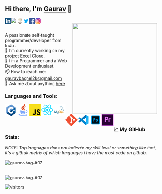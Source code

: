 
## Hi there, I'm [Gaurav](https://github.com/gaurav-baghel) 👋

<!--<h3><span class="font-weight:normal" align="left">Connect with me:</span></h3>-->
<p align="left"> 
 <a href="https://linkedin.com/in/gauravb2k" target="blank"><img align="left" width="20" height="20" src="https://github.com/gaurav-bag-it07/gaurav-bag-it07/blob/main/assets/linkedIn_PNG32.png?raw=true" alt="gauravb2k" /></a>
 <a href="https://www.leetcode.com/gauravb2k" target="blank"><img align="left" width="20" height="20" src="https://user-images.githubusercontent.com/56120622/118120413-7a0a4500-b40d-11eb-84ed-71a55552817e.png" alt="gauravb2k"/></a>
 <a href="https://www.codechef.com/users/gauravb2k" target="blank"><img align="left" width="20" height="20" src="assets/CodeChef (@codechef).jfif" alt="gauravb2k" /></a>
<a href="https://twitter.com/gauravbaghel2k" target="blank"><img align="left" width="20" height="20" src="https://github.com/gaurav-bag-it07/gaurav-bag-it07/blob/main/assets/icons8-twitter-480.png?raw=true" alt="gauravbaghel2k" /></a>
<a href="https://www.facebook.com/profile.php?id=100028055211324" target="blank"><img align="left" width="20" height="20" src="https://github.com/gaurav-bag-it07/gaurav-bag-it07/blob/main/assets/facebook_logos_PNG19748.png?raw=true" alt="gaurav baghel" /></a>
<a href="https://instagram.com/_gauravbaghel" target="blank"><img align="left" width="20" height="20" src="https://github.com/gaurav-bag-it07/gaurav-bag-it07/blob/main/assets/580b57fcd9996e24bc43c521.png?raw=true" alt="_gauravbaghel" /></a>
</p>
<br/>

<!--<img align= "right" src="https://github.com/gaurav-bag-it07/gaurav-bag-it07/blob/main/assets/PicsArt_05-13-06.44.23.png?raw=true" width="245" height="280" />-->
<img align= "right" src="https://media.giphy.com/media/USV0ym3bVWQJJmNu3N/giphy.gif" width="280" height="300" />

<br />A passionate self-taught programmer/developer from India. 
<br />🔭 I’m currently working on my project [Excel Clone](https://github.com/gaurav-bag-it07/Excel-Clone).
<br />🌱 I’m a Programmer and a Web Development enthusiast.
<br />📫 How to reach me: gauravbaghel2k@gmail.com
<br />💬 Ask me about anything [here](https://github.com/gaurav-bag-it07/gaurav-bag-it07/issues)
<br />




### Languages and Tools:
 
<img align="left" width="40" height="40" src ="https://github.com/gaurav-bag-it07/gaurav-bag-it07/blob/main/assets/c-logo-icon-28389.png?raw=true"> 
<img align="left" width="40" height="40" src ="https://github.com/gaurav-bag-it07/gaurav-bag-it07/blob/main/assets/java.png?raw=true"> 
<img align="left" width="40" height="40" src ="https://github.com/gaurav-bag-it07/gaurav-bag-it07/blob/main/assets/javascript-39404.png?raw=true"> 
<img align="left" width="40" height="40" src ="https://github.com/gaurav-bag-it07/gaurav-bag-it07/blob/main/assets/iconfinder_React.js_logo_1174949.png?raw=true"> 
<img align="left" width="40" height="40" src ="https://github.com/gaurav-bag-it07/gaurav-bag-it07/blob/main/assets/MySQL-Logo.wine.png?raw=true">
<img align="left" width="40" height="40" src ="https://github.com/gaurav-bag-it07/gaurav-bag-it07/blob/main/assets/Git-Icon-1788C.png?raw=true">
<img align="left" width="40" height="40" src ="https://github.com/gaurav-bag-it07/gaurav-bag-it07/blob/main/assets/icons8-visual-studio-code-2019-240.png?raw=true">
<img align="left" width="40" height="40" src ="https://github.com/gaurav-bag-it07/gaurav-bag-it07/blob/main/assets/icons8-adobe-photoshop-480.png?raw=true">
<img align="left" width="40" height="40" src ="https://github.com/gaurav-bag-it07/gaurav-bag-it07/blob/main/assets/adobe-premiere-pro-logo.png?raw=true">


<br />
<br />


<!-- <br /> <p align="left"> <img src="https://komarev.com/ghpvc/?username=gaurav-bag-it07&label=Profile%20views&color=0e75b6&style=flat" alt="gaurav-bag-it07" /> </p>

<!-- <p align="left"> <a href="https://github.com/ryo-ma/github-profile-trophy"><img src="https://github-profile-trophy.vercel.app/?username=gaurav-bag-it07" alt="gaurav-bag-it07" /></a> </p>

<!-- <p align="left"> <a href="https://twitter.com/gauravbaghel2k" target="blank"><img src="https://img.shields.io/twitter/follow/gauravbaghel2k?logo=twitter&style=for-the-badge" alt="gauravbaghel2k" /></a> </p> -->




### 📈 My GitHub Stats:
<p><i> <span class="font-weight:normal"> NOTE: Top languages does not indicate my skill level or something like that, it's a github metric of which languages i have the most code on github. </span></i></p>


<img align="center" src="https://github-readme-stats.vercel.app/api?username=gaurav-bag-it07&show_icons=true&locale=en" alt="gaurav-bag-it07" />
<p><br /><img align="center" src="https://github-readme-stats.vercel.app/api/top-langs?username=gaurav-bag-it07&show_icons=true&locale=en&layout=compact" alt="gaurav-bag-it07" /></p>


![visitors](https://visitor-badge.glitch.me/badge?page_id=gaurav-bag-it07.visitor-badge)

<!-- <p><img align="center" src="https://github-readme-streak-stats.herokuapp.com/?user=gaurav-bag-it07&" alt="gaurav-bag-it07" /></p> -->




